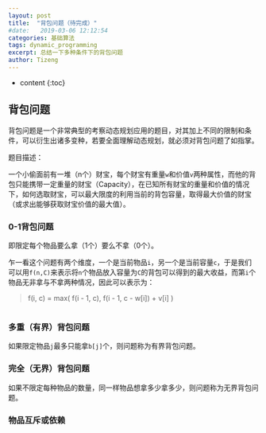 ```yaml
---
layout: post
title:  "背包问题（待完成）"
#date:   2019-03-06 12:12:54
categories: 基础算法
tags: dynamic_programming
excerpt: 总结一下多种条件下的背包问题
author: Tizeng
---
```


* content
{:toc}

## **背包问题**

背包问题是一个非常典型的考察动态规划应用的题目，对其加上不同的限制和条件，可以衍生出诸多变种，若要全面理解动态规划，就必须对背包问题了如指掌。

题目描述：

一个小偷面前有一堆（n个）财宝，每个财宝有重量`w`和价值`v`两种属性，而他的背包只能携带一定重量的财宝（Capacity），在已知所有财宝的重量和价值的情况下，如何选取财宝，可以最大限度的利用当前的背包容量，取得最大价值的财宝（或求出能够获取财宝价值的最大值）。

### 0-1背包问题

即限定每个物品要么拿（1个）要么不拿（0个）。

乍一看这个问题有两个维度，一个是当前物品`i`，另一个是当前容量`c`，于是我们可以用`f(n,C)`来表示将`n`个物品放入容量为`C`的背包可以得到的最大收益，而第`i`个物品无非拿与不拿两种情况，因此可以表示为：

> f(i, c) = max( f(i - 1, c), f(i - 1, c - w[i]) + v[i] )

```c++

```

### 多重（有界）背包问题

如果限定物品`j`最多只能拿`b[j]`个，则问题称为有界背包问题。


### 完全（无界）背包问题

如果不限定每种物品的数量，同一样物品想拿多少拿多少，则问题称为无界背包问题。

### 物品互斥或依赖

